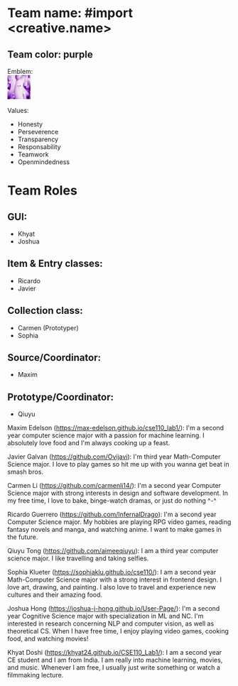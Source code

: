 # **Team name:** #import <creative.name> <br>
## Team color: purple <br>
Emblem:<br> ![banana emblem](branding/banana_emblem.jpeg)

Values:
- Honesty
- Perseverence
- Transparency
- Responsability
- Teamwork
- Openmindedness

# Team Roles

## GUI: 
- Khyat
- Joshua <br>

## Item & Entry classes: 
- Ricardo
- Javier <br>

## Collection class: 
- Carmen (Prototyper)
- Sophia <br>

## Source/Coordinator: 
- Maxim <br>

## Prototype/Coordinator:
- Qiuyu

Maxim Edelson (https://max-edelson.github.io/cse110_lab1/): I'm a second year computer science major with a passion for machine learning. I absolutely love food and I'm always cooking up a feast.

Javier Galvan (https://github.com/Ovijavi): I'm third year Math-Computer Science major. I love to play games so hit me up with you wanna get beat in smash bros. 

Carmen Li (https://github.com/carmenli14/): I'm a second year Computer Science major with strong interests in design and software development. In my free time, I love to bake, binge-watch dramas, or just do nothing ^-^

Ricardo Guerrero (https://github.com/InfernalDrago): I'm a second year Computer Science major. My hobbies are playing RPG video games, reading fantasy novels and manga, and watching anime. I want to make games in the future.

Qiuyu Tong (https://github.com/aimeeqiuyu): I am a third year computer science major. I like travelling and taking selfies. 

Sophia Klueter (https://sophiaklu.github.io/cse110/): I am a second year Math-Computer Science major with a strong interest in frontend design. I love art, drawing, and painting. I also love to travel and experience new cultures and their amazing food.

Joshua Hong (https://joshua-j-hong.github.io/User-Page/): I'm a second year Cognitive Science major with specialization in ML and NC. I'm interested in research concerning NLP and computer vision, as well as theoretical CS. When I have free time, I enjoy playing video games, cooking food, and watching movies! 

Khyat Doshi (https://khyat24.github.io/CSE110_Lab1/): I am a second year CE student and I am from India. I am really into machine learning, movies, and music. Whenever I am free, I usually just write something or watch a filmmaking lecture.
